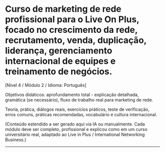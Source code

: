 # Curso de marketing de rede profissional para o Live On Plus, focado no crescimento da rede, recrutamento, venda, duplicação, liderança, gerenciamento internacional de equipes e treinamento de negócios.


[Nível 4 / Módulo 2 / Idioma: Português]

Objetivos didáticos: aprofundamento total - explicação detalhada, gramática (se necessário), fluxo de trabalho real para marketing de rede.

Teoria, prática, diálogos reais, exercícios práticos, teste de verificação, erros comuns, práticas recomendadas, vocabulário e cultura internacional.


(Conteúdo estendido a ser gerado aqui via IA ou manualmente. Cada módulo deve ser completo, profissional e explicou como em um curso universitário real, adaptado ao Live in Plus / International Networking Business.)

----